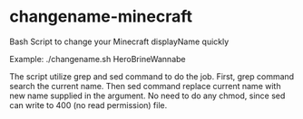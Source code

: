 # changename-minecraft
Bash Script to change your Minecraft displayName quickly

Example:
./changename.sh HeroBrineWannabe

The script utilize grep and sed command to do the job. First, grep command search the current name. Then sed command replace current name with new name supplied in the argument. No need to do any chmod, since sed can write to 400 (no read permission) file.
